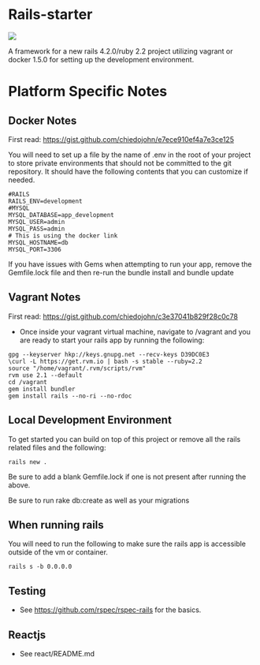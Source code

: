 Rails-starter
=========
<img src="https://travis-ci.org/chiedojohn/rails-starter.svg?branch=master" />

A framework for a new rails 4.2.0/ruby 2.2 project utilizing vagrant or docker 1.5.0 for setting up the development environment.

Platform Specific Notes
====================
Docker Notes
--------------
First read: https://gist.github.com/chiedojohn/e7ece910ef4a7e3ce125

You will need to set up a file by the name of .env in the root of your project to store private environments that should not be committed to the git repository. It should have the following contents that you can customize if needed.
```
#RAILS
RAILS_ENV=development
#MYSQL
MYSQL_DATABASE=app_development
MYSQL_USER=admin
MYSQL_PASS=admin
# This is using the docker link
MYSQL_HOSTNAME=db
MYSQL_PORT=3306
```

If you have issues with Gems when attempting to run your app, remove the Gemfile.lock file and then re-run the bundle install and bundle update

Vagrant Notes
----------------
First read: https://gist.github.com/chiedojohn/c3e37041b829f28c0c78

- Once inside your vagrant virtual machine, navigate to /vagrant and you are ready to start your rails app by running the following:

```
gpg --keyserver hkp://keys.gnupg.net --recv-keys D39DC0E3
\curl -L https://get.rvm.io | bash -s stable --ruby=2.2
source "/home/vagrant/.rvm/scripts/rvm"
rvm use 2.1 --default
cd /vagrant
gem install bundler
gem install rails --no-ri --no-rdoc
```

Local Development Environment
----------
To get started you can build on top of this project or remove all the rails related files and the following:

```
rails new .
```

Be sure to add a blank Gemfile.lock if one is not present after running the above.

Be sure to run rake db:create as well as your migrations

When running rails
-----------
You will need to run the following to make sure the rails app is accessible outside of the vm or container.

```rails s -b 0.0.0.0```

Testing
-----------
- See https://github.com/rspec/rspec-rails for the basics.

Reactjs
-----------
- See react/README.md
